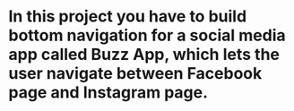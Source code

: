# In this project you have to build bottom navigation for a social media app called Buzz App, which lets the user navigate between Facebook page and Instagram page.
